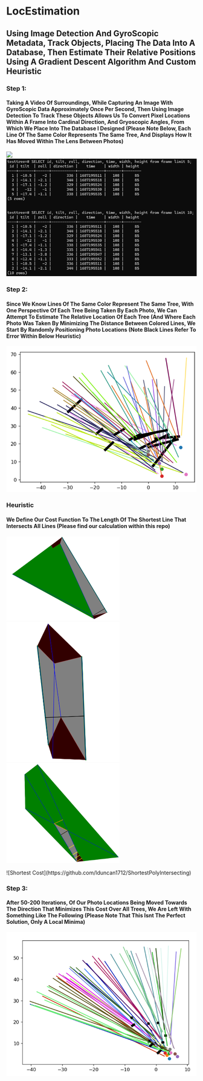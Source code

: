 # LocEstimation

## Using Image Detection And GyroScopic Metadata, Track Objects, Placing The Data Into A Database, Then Estimate Their Relative Positions Using A Gradient Descent Algorithm And Custom Heuristic


### Step 1:
#### Taking A Video Of Surroundings, While Capturing An Image With GyroScopic Data Approximately Once Per Second, Then Using Image Detection To Track These Objects Allows Us To Convert Pixel Locations Within A Frame Into Cardinal Direction, And Gryoscopic Angles, From Which We Place Into The Database I Designed (Please Note Below, Each Line Of The Same Color Represents The Same Tree, And Displays How It Has Moved Within The Lens Between Photos)

<img src="https://github.com/lduncan1712/LocEstimation/blob/18d5b1b6a33b21b4f6b1ba300a80295bd4919138/visuals/shortened_output2-ezgif.com-speed.gif" width="500">
<img src="https://github.com/lduncan1712/LocEstimation/blob/7c3b344f808a4a4ad09c64491bf0ffa421d426d2/visuals/image.png" width=750>


### Step 2:
#### Since We Know Lines Of The Same Color Represent The Same Tree, With One Perspective Of Each Tree Being Taken By Each Photo, We Can Attempt To Estimate The Relative Location Of Each Tree (And Where Each Photo Was Taken By Minimizing The Distance Between Colored Lines, We Start By Randomly Positioning Photo Locations (Note Black Lines Refer To Error Within Below Heuristic)

![Inital Random Positions](https://github.com/lduncan1712/LocEstimation/blob/main/visuals/initial_random_pos.png)

### Heuristic
#### We Define Our Cost Function To The Length Of The Shortest Line That Intersects All Lines (Please find our calculation within this repo)
<p float="left">
  <img src="https://github.com/lduncan1712/ShortestPolyIntersecting/blob/b9bc7cb242304bd41bc05b1599e1c6f7b09e4e18/visuals/Screenshot%202025-01-20%20213842.png" width="300" />
  <img src="https://github.com/lduncan1712/ShortestPolyIntersecting/blob/b9bc7cb242304bd41bc05b1599e1c6f7b09e4e18/visuals/Screenshot%202025-01-20%20214300.png" width="300" />
  <img src="https://github.com/lduncan1712/ShortestPolyIntersecting/blob/b9bc7cb242304bd41bc05b1599e1c6f7b09e4e18/visuals/Screenshot%202025-01-20%20220801.png" width="300" />
</p>
![Shortest Cost](https://github.com/lduncan1712/ShortestPolyIntersecting)

### Step 3:
#### After 50-200 Iterations, Of Our Photo Locations Being Moved Towards The Direction That Minimizes This Cost Over All Trees, We Are Left With Something Like The Following (Please Note That This Isnt The Perfect Solution, Only A Local Minima)

![Test Photo](https://github.com/lduncan1712/LocEstimation/blob/be0b8a91e92d56b01ad73dc50c266aa812a40bd9/visuals/example_end.png)

